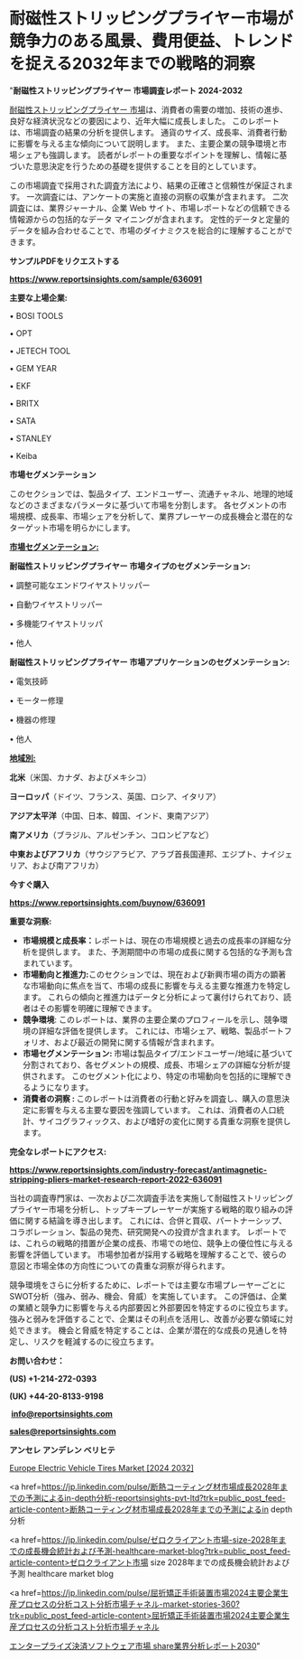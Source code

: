 # 耐磁性ストリッピングプライヤー市場が競争力のある風景、費用便益、トレンドを捉える2032年までの戦略的洞察

"<strong>耐磁性ストリッピングプライヤー 市場調査レポート 2024-2032</strong>

<a href=https://www.reportsinsights.com/sample/636091>耐磁性ストリッピングプライヤー 市場</a>は、消費者の需要の増加、技術の進歩、良好な経済状況などの要因により、近年大幅に成長しました。 このレポートは、市場調査の結果の分析を提供します。 通貨のサイズ、成長率、消費者行動に影響を与える主な傾向について説明します。 また、主要企業の競争環境と市場シェアも強調します。 読者がレポートの重要なポイントを理解し、情報に基づいた意思決定を行うための基礎を提供することを目的としています。

この市場調査で採用された調査方法により、結果の正確さと信頼性が保証されます。 一次調査には、アンケートの実施と直接の洞察の収集が含まれます。 二次調査には、業界ジャーナル、企業 Web サイト、市場レポートなどの信頼できる情報源からの包括的なデータ マイニングが含まれます。 定性的データと定量的データを組み合わせることで、市場のダイナミクスを総合的に理解することができます。

<strong><b>サンプルPDFをリクエストする</b></strong>

<a href=https://www.reportsinsights.com/sample/636091><strong><u>https://www.reportsinsights.com/sample/636091</u></strong></a>

<strong>主要な上場企業:</strong>

• BOSI TOOLS

• OPT

• JETECH TOOL

• GEM YEAR

• EKF

• BRITX

• SATA

• STANLEY

• Keiba

<strong>市場セグメンテーション</strong>

このセクションでは、製品タイプ、エンドユーザー、流通チャネル、地理的地域などのさまざまなパラメータに基づいて市場を分割します。 各セグメントの市場規模、成長率、市場シェアを分析して、業界プレーヤーの成長機会と潜在的なターゲット市場を明らかにします。

<strong><u>市場セグメンテーション</u></strong><strong><u>:</u></strong>

<strong>耐磁性ストリッピングプライヤー 市場タイプのセグメンテーション:</strong>

• 調整可能なエンドワイヤストリッパー

• 自動ワイヤストリッパー

• 多機能ワイヤストリッパ

• 他人

<strong>耐磁性ストリッピングプライヤー 市場アプリケーションのセグメンテーション:</strong>

• 電気技師

• モーター修理

• 機器の修理

• 他人

<strong><u>地域別</u></strong><strong><u>:</u></strong>

<strong>北米</strong>（米国、カナダ、およびメキシコ）

<strong>ヨーロッパ</strong>（ドイツ、フランス、英国、ロシア、イタリア）

<strong>アジア太平洋</strong>（中国、日本、韓国、インド、東南アジア）

<strong>南アメリカ</strong>（ブラジル、アルゼンチン、コロンビアなど）

<strong>中東およびアフリカ</strong>（サウジアラビア、アラブ首長国連邦、エジプト、ナイジェリア、および南アフリカ）

<strong>今すぐ購入</strong>

<a href=https://www.reportsinsights.com/buynow/636091><strong><u>https://www.reportsinsights.com/buynow/636091</u></strong></a>

<strong>重要な洞察:</strong>
<ul>
  <li><strong>市場規模と成長率：</strong>レポートは、現在の市場規模と過去の成長率の詳細な分析を提供します。 また、予測期間中の市場の成長に関する包括的な予測も含まれています。</li>
  <li><strong>市場動向と推進力:</strong>このセクションでは、現在および新興市場の両方の顕著な市場動向に焦点を当て、市場の成長に影響を与える主要な推進力を特定します。 これらの傾向と推進力はデータと分析によって裏付けられており、読者はその影響を明確に理解できます。</li>
  <li><strong>競争環境</strong>: このレポートは、業界の主要企業のプロフィールを示し、競争環境の詳細な評価を提供します。 これには、市場シェア、戦略、製品ポートフォリオ、および最近の開発に関する情報が含まれます。</li>
  <li><strong>市場セグメンテーション: </strong>市場は製品タイプ/エンドユーザー/地域に基づいて分割されており、各セグメントの規模、成長、市場シェアの詳細な分析が提供されます。 このセグメント化により、特定の市場動向を包括的に理解できるようになります。</li>
  <li><strong>消費者の洞察 : </strong>このレポートは消費者の行動と好みを調査し、購入の意思決定に影響を与える主要な要因を強調しています。 これは、消費者の人口統計、サイコグラフィックス、および嗜好の変化に関する貴重な洞察を提供します。</li>
</ul>
<strong>完全なレポートにアクセス:</strong>

<a href=https://www.reportsinsights.com/industry-forecast/antimagnetic-stripping-pliers-market-research-report-2022-636091><strong><u><b>https://www.reportsinsights.com/industry-forecast/antimagnetic-stripping-pliers-market-research-report-2022-636091</b></u></strong></a>

当社の調査専門家は、一次および二次調査手法を実施して耐磁性ストリッピングプライヤー市場を分析し、トップキープレーヤーが実施する戦略的取り組みの評価に関する結論を導き出します。 これには、合併と買収、パートナーシップ、コラボレーション、製品の発売、研究開発への投資が含まれます。 レポートでは、これらの戦略的措置が企業の成長、市場での地位、競争上の優位性に与える影響を評価しています。 市場参加者が採用する戦略を理解することで、彼らの意図と市場全体の方向性についての貴重な洞察が得られます。

競争環境をさらに分析するために、レポートでは主要な市場プレーヤーごとにSWOT分析（強み、弱み、機会、脅威）を実施しています。 この評価は、企業の業績と競争力に影響を与える内部要因と外部要因を特定するのに役立ちます。 強みと弱みを評価することで、企業はその利点を活用し、改善が必要な領域に対処できます。 機会と脅威を特定することは、企業が潜在的な成長の見通しを特定し、リスクを軽減するのに役立ちます。

<strong>お問い合わせ：</strong>

<strong>(US) +1-214-272-0393</strong>

<strong>(UK) +44-20-8133-9198</strong>

<strong> </strong><a href=info@reportsinsights.com><strong><u>info@reportsinsights.com</u></strong></a>

<a href=sales@reportsinsights.com><strong><u>sales@reportsinsights.com</u></strong></a>

<strong>アンセレ アンデレン ベリヒテ</strong>

<a href=https://www.linkedin.com/pulse/europe-electric-vehicle-tires-markets-2024-business-zlbnf/>Europe Electric Vehicle Tires Market [2024 2032]</a>

<a href=https://jp.linkedin.com/pulse/断熱コーティング材市場成長2028年までの予測によるin-depth分析-reportsinsights-pvt-ltd?trk=public_post_feed-article-content>断熱コーティング材市場成長2028年までの予測によるin depth分析</a>

<a href=https://jp.linkedin.com/pulse/ゼロクライアント市場-size-2028年までの成長機会統計および予測-healthcare-market-blog?trk=public_post_feed-article-content>ゼロクライアント市場 size 2028年までの成長機会統計および予測 healthcare market blog</a>

<a href=https://jp.linkedin.com/pulse/屈折矯正手術装置市場2024主要企業生産プロセスの分析コスト分析市場チャネル-market-stories-360?trk=public_post_feed-article-content>屈折矯正手術装置市場2024主要企業生産プロセスの分析コスト分析市場チャネル</a>

<a href=https://www.linkedin.com/pulse/エンタープライズ決済ソフトウェア市場-share業界分析レポート2030-community-market-research-i13rf/>エンタープライズ決済ソフトウェア市場 share業界分析レポート2030</a>"

